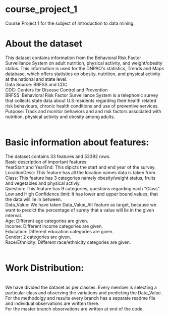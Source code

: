 # course_project_1
Course Project 1 for the subject of Introduction to data mining.

# About the dataset
This dataset contains information from the Behavioral Risk Factor Surveillance System on adult nutrition, physical activity, and weight/obesity status. This information is used for the DNPAO's statistics, Trends and Maps database, which offers statistics on obesity, nutrition, and physical activity at the national and state level.
<br>
Data Source: BRFSS and CDC
<br>
CDC: Centers for Disease Control and Prevention
<br>
BRFSS: Behavioral Risk Factor Surveillance System is a telephonic survey that collects state data about U.S residents regarding their health related risk behaviours, chronic health conditions and use of preventive services.
<br>
Purpose: Track and monitor behaviors and and risk factors associated with nutrition, physical activity and obesity among adults.
<br>
<br>
# Basic information about features:
The dataset contains 33 features and 53392 rows.
<br>
Basic description of important features:
<br>
YearStart and YearEnd: This dipicts the start and end year of the survey.
<br>
LocationDesc: This feature has all the location names data is taken from.
<br>
Class: This feature has 3 categories namely obesity/weight status, fruits and vegetables and physical activiy.
<br>
Question: This feature has 9 categories, questions regarding each "Class".
<br>
Low and High Confidence limit: It has lower and upper bound values, that the data will lie in between.
<br>
Data_Value: We have taken Data_Value_Alt feature as target, because we want to predict the percentage of surety that a value will lie in the given interval.
<br>
Age: Different age categories are given.
<br>
Income: Different income categories are given.
<br>
Education: Different education categories are given.
<br>
Gender: 2 categories are given.
<br>
Race/Ethnicity: Different race/ethnicity categories are given.
<br>
<br>
# Work Distribution:
<br>
We have divided the dataset as per classes. Every member is selecting a particular class and observing the variations and predicting the Data_Value.
<br>
For the methodolgy and results every branch has a separate readme file and individual observations are written there. 
<br>
For the master branch observations are written at end of the code.




